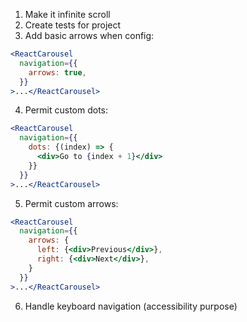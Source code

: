 1. Make it infinite scroll
2. Create tests for project
3. Add basic arrows when config:
```jsx
<ReactCarousel
  navigation={{
    arrows: true,
  }}
>...</ReactCarousel>
```
4. Permit custom dots:
```jsx
<ReactCarousel
  navigation={{
    dots: {(index) => {
      <div>Go to {index + 1}</div>
    }}
  }}
>...</ReactCarousel>
```
5. Permit custom arrows:
```jsx
<ReactCarousel
  navigation={{
    arrows: {
      left: {<div>Previous</div>},
      right: {<div>Next</div>},
    }
  }}
>...</ReactCarousel>
```
6. Handle keyboard navigation (accessibility purpose)
